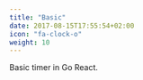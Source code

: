 ```yaml
---
title: "Basic"
date: 2017-08-15T17:55:54+02:00
icon: "fa-clock-o"
weight: 10
---
```


Basic timer in Go React.